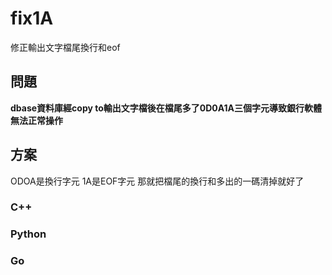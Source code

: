 # fix1A
修正輸出文字檔尾換行和eof
## 問題
**dbase資料庫經copy to輸出文字檔後在檔尾多了0D0A1A三個字元導致銀行軟體無法正常操作**
## 方案
ODOA是換行字元
1A是EOF字元
那就把檔尾的換行和多出的一碼清掉就好了
### C++

### Python

### Go
